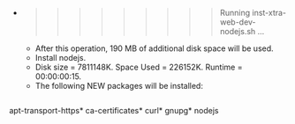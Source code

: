 * >>>>>>>>> Running inst-xtra-web-dev-nodejs.sh ...
  * After this operation, 190 MB of additional disk space will be used.
  * Install nodejs.
  * Disk size = 7811148K. Space Used = 226152K. Runtime = 00:00:00:15.
  * The following NEW packages will be installed:
  ```bash
apt-transport-https* ca-certificates* curl* gnupg* nodejs
  ```
